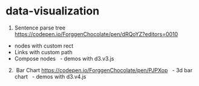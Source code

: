 # data-visualization


1.  Sentence parse tree  https://codepen.io/ForggenChocolate/pen/dRQoYZ?editors=0010
   - nodes with custom rect
   - Links with custom path
   - Compose nodes
   - demos with d3.v3.js

2.  Bar Chart https://codepen.io/ForggenChocolate/pen/PJPXop
   - 3d bar chart
   - demos with d3.v4.js
